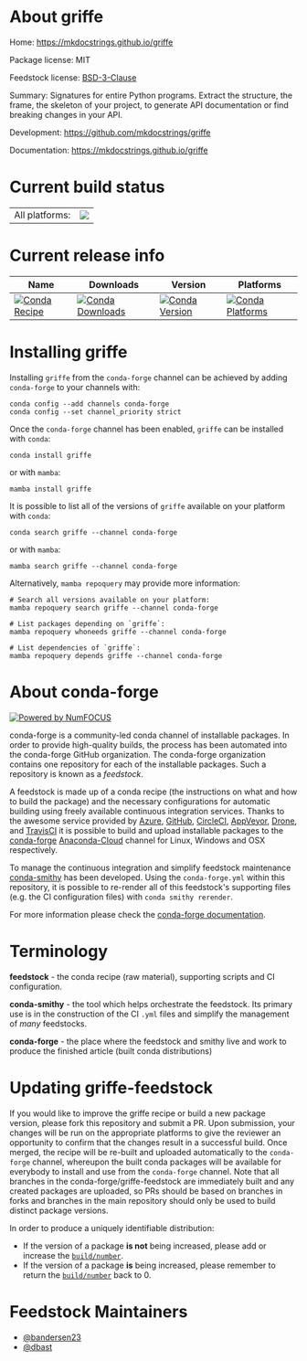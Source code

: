 About griffe
============

Home: https://mkdocstrings.github.io/griffe

Package license: MIT

Feedstock license: [BSD-3-Clause](https://github.com/conda-forge/griffe-feedstock/blob/main/LICENSE.txt)

Summary: Signatures for entire Python programs. Extract the structure, the frame, the skeleton of your project, to generate API documentation or find breaking changes in your API.

Development: https://github.com/mkdocstrings/griffe

Documentation: https://mkdocstrings.github.io/griffe

Current build status
====================


<table><tr><td>All platforms:</td>
    <td>
      <a href="https://dev.azure.com/conda-forge/feedstock-builds/_build/latest?definitionId=15650&branchName=main">
        <img src="https://dev.azure.com/conda-forge/feedstock-builds/_apis/build/status/griffe-feedstock?branchName=main">
      </a>
    </td>
  </tr>
</table>

Current release info
====================

| Name | Downloads | Version | Platforms |
| --- | --- | --- | --- |
| [![Conda Recipe](https://img.shields.io/badge/recipe-griffe-green.svg)](https://anaconda.org/conda-forge/griffe) | [![Conda Downloads](https://img.shields.io/conda/dn/conda-forge/griffe.svg)](https://anaconda.org/conda-forge/griffe) | [![Conda Version](https://img.shields.io/conda/vn/conda-forge/griffe.svg)](https://anaconda.org/conda-forge/griffe) | [![Conda Platforms](https://img.shields.io/conda/pn/conda-forge/griffe.svg)](https://anaconda.org/conda-forge/griffe) |

Installing griffe
=================

Installing `griffe` from the `conda-forge` channel can be achieved by adding `conda-forge` to your channels with:

```
conda config --add channels conda-forge
conda config --set channel_priority strict
```

Once the `conda-forge` channel has been enabled, `griffe` can be installed with `conda`:

```
conda install griffe
```

or with `mamba`:

```
mamba install griffe
```

It is possible to list all of the versions of `griffe` available on your platform with `conda`:

```
conda search griffe --channel conda-forge
```

or with `mamba`:

```
mamba search griffe --channel conda-forge
```

Alternatively, `mamba repoquery` may provide more information:

```
# Search all versions available on your platform:
mamba repoquery search griffe --channel conda-forge

# List packages depending on `griffe`:
mamba repoquery whoneeds griffe --channel conda-forge

# List dependencies of `griffe`:
mamba repoquery depends griffe --channel conda-forge
```


About conda-forge
=================

[![Powered by
NumFOCUS](https://img.shields.io/badge/powered%20by-NumFOCUS-orange.svg?style=flat&colorA=E1523D&colorB=007D8A)](https://numfocus.org)

conda-forge is a community-led conda channel of installable packages.
In order to provide high-quality builds, the process has been automated into the
conda-forge GitHub organization. The conda-forge organization contains one repository
for each of the installable packages. Such a repository is known as a *feedstock*.

A feedstock is made up of a conda recipe (the instructions on what and how to build
the package) and the necessary configurations for automatic building using freely
available continuous integration services. Thanks to the awesome service provided by
[Azure](https://azure.microsoft.com/en-us/services/devops/), [GitHub](https://github.com/),
[CircleCI](https://circleci.com/), [AppVeyor](https://www.appveyor.com/),
[Drone](https://cloud.drone.io/welcome), and [TravisCI](https://travis-ci.com/)
it is possible to build and upload installable packages to the
[conda-forge](https://anaconda.org/conda-forge) [Anaconda-Cloud](https://anaconda.org/)
channel for Linux, Windows and OSX respectively.

To manage the continuous integration and simplify feedstock maintenance
[conda-smithy](https://github.com/conda-forge/conda-smithy) has been developed.
Using the ``conda-forge.yml`` within this repository, it is possible to re-render all of
this feedstock's supporting files (e.g. the CI configuration files) with ``conda smithy rerender``.

For more information please check the [conda-forge documentation](https://conda-forge.org/docs/).

Terminology
===========

**feedstock** - the conda recipe (raw material), supporting scripts and CI configuration.

**conda-smithy** - the tool which helps orchestrate the feedstock.
                   Its primary use is in the construction of the CI ``.yml`` files
                   and simplify the management of *many* feedstocks.

**conda-forge** - the place where the feedstock and smithy live and work to
                  produce the finished article (built conda distributions)


Updating griffe-feedstock
=========================

If you would like to improve the griffe recipe or build a new
package version, please fork this repository and submit a PR. Upon submission,
your changes will be run on the appropriate platforms to give the reviewer an
opportunity to confirm that the changes result in a successful build. Once
merged, the recipe will be re-built and uploaded automatically to the
`conda-forge` channel, whereupon the built conda packages will be available for
everybody to install and use from the `conda-forge` channel.
Note that all branches in the conda-forge/griffe-feedstock are
immediately built and any created packages are uploaded, so PRs should be based
on branches in forks and branches in the main repository should only be used to
build distinct package versions.

In order to produce a uniquely identifiable distribution:
 * If the version of a package **is not** being increased, please add or increase
   the [``build/number``](https://docs.conda.io/projects/conda-build/en/latest/resources/define-metadata.html#build-number-and-string).
 * If the version of a package **is** being increased, please remember to return
   the [``build/number``](https://docs.conda.io/projects/conda-build/en/latest/resources/define-metadata.html#build-number-and-string)
   back to 0.

Feedstock Maintainers
=====================

* [@bandersen23](https://github.com/bandersen23/)
* [@dbast](https://github.com/dbast/)

